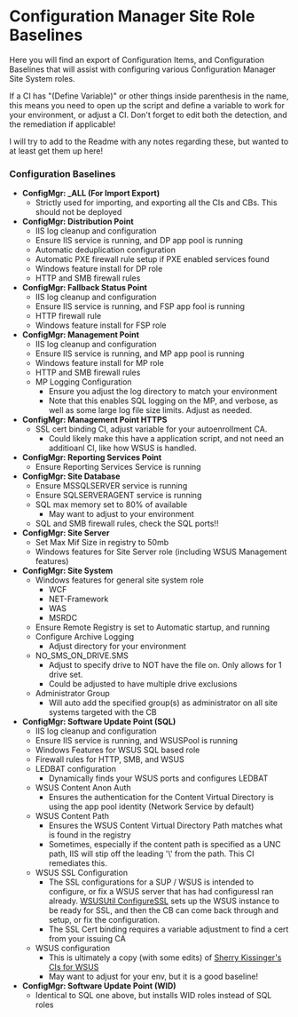 # Configuration Manager Site Role Baselines

Here you will find an export of Configuration Items, and Configuration Baselines that will assist with configuring various Configuration Manager Site System roles.

If a CI has "(Define Variable)" or other things inside parenthesis in the name, this means you need to open up the script and define a variable to work for your environment, or adjust a CI. Don't forget to edit both the detection, and the remediation if applicable!

I will try to add to the Readme with any notes regarding these, but wanted to at least get them up here!

### Configuration Baselines
* **ConfigMgr: _ALL (For Import Export)**
  * Strictly used for importing, and exporting all the CIs and CBs. This should not be deployed
* **ConfigMgr: Distribution Point**
  * IIS log cleanup and configuration
  * Ensure IIS service is running, and DP app pool is running
  * Automatic deduplication configuration
  * Automatic PXE firewall rule setup if PXE enabled services found
  * Windows feature install for DP role
  * HTTP and SMB firewall rules
* **ConfigMgr: Fallback Status Point**
  * IIS log cleanup and configuration
  * Ensure IIS service is running, and FSP app fool is running
  * HTTP firewall rule
  * Windows feature install for FSP role
* **ConfigMgr: Management Point**
  * IIS log cleanup and configuration
  * Ensure IIS service is running, and MP app pool is running
  * Windows feature install for MP role
  * HTTP and SMB firewall rules
  * MP Logging Configuration
    * Ensure you adjust the log directory to match your environment
    * Note that this enables SQL logging on the MP, and verbose, as well as some large log file size limits. Adjust as needed.
* **ConfigMgr: Management Point HTTPS**
  * SSL cert binding CI, adjust variable for your autoenrollment CA. 
    * Could likely make this have a application script, and not need an additioanl CI, like how WSUS is handled.
* **ConfigMgr: Reporting Services Point**
  * Ensure Reporting Services Service is running
* **ConfigMgr: Site Database**
  * Ensure MSSQLSERVER service is running
  * Ensure SQLSERVERAGENT service is running
  * SQL max memory set to 80% of available
    * May want to adjust to your environment
  * SQL and SMB firewall rules, check the SQL ports!!
* **ConfigMgr: Site Server**
  * Set Max Mif Size in registry to 50mb
  * Windows features for Site Server role (including WSUS Management features)
* **ConfigMgr: Site System**
  * Windows features for general site system role
    * WCF
    * NET-Framework
    * WAS
    * MSRDC
  * Ensure Remote Registry is set to Automatic startup, and running
  * Configure Archive Logging
    * Adjust directory for your environment
  * NO_SMS_ON_DRIVE.SMS
    * Adjust to specify drive to NOT have the file on. Only allows for 1 drive set.
    * Could be adjusted to have multiple drive exclusions
  * Administrator Group
    * Will auto add the specified group(s) as administrator on all site systems targeted with the CB
* **ConfigMgr: Software Update Point (SQL)**
  * IIS log cleanup and configuration
  * Ensure IIS service is running, and WSUSPool is running
  * Windows Features for WSUS SQL based role
  * Firewall rules for HTTP, SMB, and WSUS
  * LEDBAT configuration
    * Dynamically finds your WSUS ports and configures LEDBAT
  * WSUS Content Anon Auth
    * Ensures the authentication for the Content Virtual Directory is using the app pool identity (Network Service by default)
  * WSUS Content Path
    * Ensures the WSUS Content Virtual Directory Path matches what is found in the registry
    * Sometimes, especially if the content path is specified as a UNC path, IIS will stip off the leading '\\' from the path. This CI remediates this.
  * WSUS SSL Configuration
    * The SSL configurations for a SUP / WSUS is intended to configure, or fix a WSUS server that has had configuressl ran already. [WSUSUtil ConfigureSSL](https://docs.microsoft.com/en-us/windows-server/administration/windows-server-update-services/deploy/2-configure-wsus#to-configure-ssl-on-the-wsus-root-server) sets up the WSUS instance to be ready for SSL, and then the CB can come back through and setup, or fix the configuration. 
    * The SSL Cert binding requires a variable adjustment to find a cert from your issuing CA
  * WSUS configuration
    * This is ultimately a copy (with some edits) of [Sherry Kissinger's CIs for WSUS](https://tcsmug.org/blogs/sherry-kissinger/512-wsus-administration-wsuspool-web-config-settings-enforcement-via-configuration-items)
    * May want to adjust for your env, but it is a good baseline!
* **ConfigMgr: Software Update Point (WID)**
  * Identical to SQL one above, but installs WID roles instead of SQL roles
